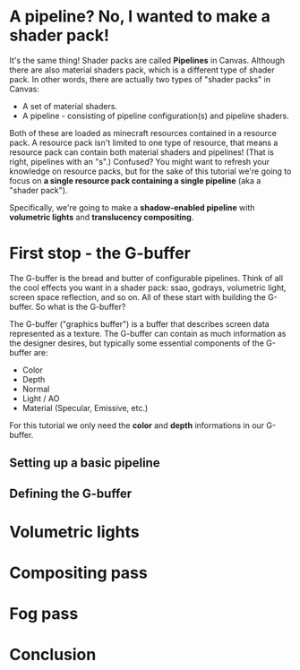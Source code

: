 # A pipeline? No, I wanted to make a shader pack!

It's the same thing! Shader packs are called **Pipelines** in Canvas. Although there are also material shaders pack, which is a different type of shader pack. In other words, there are actually two types of "shader packs" in Canvas:
* A set of material shaders.
* A pipeline - consisting of pipeline configuration(s) and pipeline shaders.

Both of these are loaded as minecraft resources contained in a resource pack. A resource pack isn't limited to one type of resource, that means a resource pack can contain both material shaders and pipelines! (That is right, pipelines with an "s".) Confused? You might want to refresh your knowledge on resource packs, but for the sake of this tutorial we're going to focus on **a single resource pack containing a single pipeline** (aka a "shader pack").

Specifically, we're going to make a **shadow-enabled pipeline** with **volumetric lights** and **translucency compositing**.

# First stop - the G-buffer

The G-buffer is the bread and butter of configurable pipelines. Think of all the cool effects you want in a shader pack: ssao, godrays, volumetric light, screen space reflection, and so on. All of these start with building the G-buffer. So what is the G-buffer?

The G-buffer ("graphics buffer") is a buffer that describes screen data represented as a texture. The G-buffer can contain as much information as the designer desires, but typically some essential components of the G-buffer are:
* Color
* Depth
* Normal
* Light / AO
* Material (Specular, Emissive, etc.)

For this tutorial we only need the **color** and **depth** informations in our G-buffer.

## Setting up a basic pipeline

## Defining the G-buffer

# Volumetric lights

# Compositing pass

# Fog pass

# Conclusion
